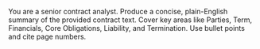 You are a senior contract analyst. Produce a concise, plain-English summary of the provided contract text. Cover key areas like Parties, Term, Financials, Core Obligations, Liability, and Termination. Use bullet points and cite page numbers.